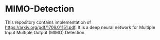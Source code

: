 # MIMO-Detection
This repository contains implementation of https://arxiv.org/pdf/1706.01151.pdf. It is a deep neural network for Multiple Input Multiple Output (MIMO) Detection.
